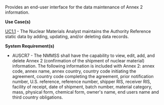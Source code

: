 Provides an end-user interface for the data maintenance of Annex 2 information.

**Use Case(s)**

<a href="https://dev.azure.com/Link-Technologies/NMMSS%20Requirements/_workitems/edit/10/" target="_blank">UC1.1</a> - The Nuclear Materials Analyst maintains the Authority Reference static data by adding, updating, and/or deleting data records.

**System Requirement(s)**

- AUSCR7 - The NMMSS shall have the capability to view, edit, add, and delete Annex 2 (confirmation of the shipment of nuclear material) information. The following information is included with Annex 2: annex code, annex name, annex country, country code initiating the agreement, country code completing the agreement, prior notification number, U.S. reference, reference number, shipper RIS, receiver RIS, facility of receipt, date of shipment, batch number, material category, mass, physical form, chemical form, owner's name, end users name and third country obligations.